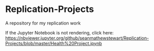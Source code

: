 # Replication-Projects
A repository for my replication work

If the Jupyter Notebook is not rendering, click here: https://nbviewer.jupyter.org/github/seanmathewstewart/Replication-Projects/blob/master/Health%20Project.ipynb
